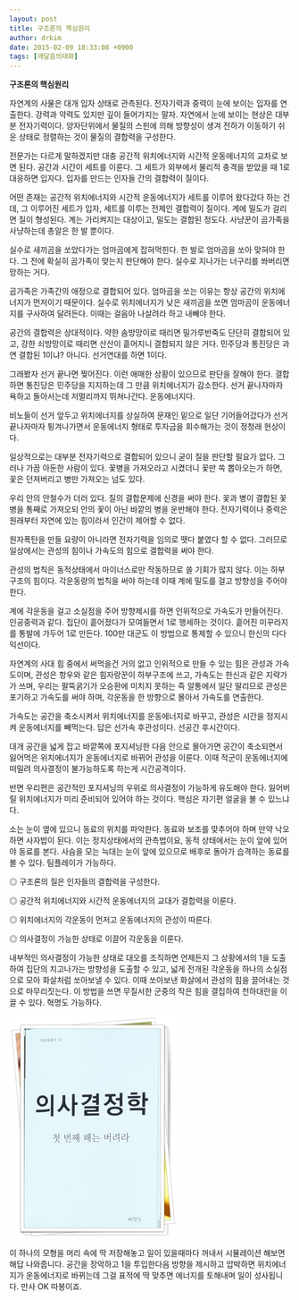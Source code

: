 ```yaml
---
layout: post
title: 구조론의 핵심원리
author: drkim
date: 2015-02-09 18:33:08 +0900
tags: [깨달음의대화]
---
```

**구조론의 핵심원리**

  


자연계의 사물은 대개 입자 상태로 관측된다. 전자기력과 중력이 눈에 보이는 입자를 연출한다. 강력과 약력도 있지만 깊이 들어가지는 말자. 자연에서 눈에 보이는 현상은 대부분 전자기력이다. 양자단위에서 물질의 스핀에 의해 방향성이 생겨 전하가 이동하기 쉬운 상태로 정렬하는 것이 물질의 결합력을 구성한다. 

  


전문가는 다르게 말하겠지만 대충 공간적 위치에너지와 시간적 운동에너지의 교차로 보면 된다. 공간과 시간이 세트를 이룬다. 그 세트가 외부에서 물리적 충격을 받았을 때 1로 대응하면 입자다. 입자를 만드는 인자들 간의 결합력이 질이다. 

  


어떤 존재는 공간적 위치에너지와 시간적 운동에너지가 세트를 이루어 왔다갔다 하는 건데, 그 이루어진 세트가 입자, 세트를 이루는 전제인 결합력이 질이다. 계에 밀도가 걸리면 질이 형성된다. 계는 가리켜지는 대상이고, 밀도는 결합된 정도다. 사냥꾼이 곰가족을 사냥하는데 총알은 한 발 뿐이다. 

  


실수로 새끼곰을 쏘았다가는 엄마곰에게 잡혀먹힌다. 한 발로 엄마곰을 쏘아 맞혀야 한다. 그 전에 확실히 곰가족이 맞는지 판단해야 한다. 실수로 지나가는 너구리를 쏴버리면 망하는 거다. 

  


곰가족은 가족간의 애정으로 결합되어 있다. 엄마곰을 쏘는 이유는 항상 공간의 위치에너지가 먼저이기 때문이다. 실수로 위치에너지가 낮은 새끼곰을 쏘면 엄마곰이 운동에너지를 구사하여 달려든다. 이때는 걸음아 나살려라 하고 내빼야 한다. 

  


공간의 결합력은 상대적이다. 약한 솜방망이로 때리면 밀가루반죽도 단단히 결합되어 있고, 강한 쇠방망이로 때리면 산산이 흩어지니 결합되지 않은 거다. 민주당과 통진당은 과연 결합된 1이냐? 아니다. 선거연대를 하면 1이다. 

  


그래봤자 선거 끝나면 찢어진다. 이런 애매한 상황이 있으므로 판단을 잘해야 한다. 결합하면 통진당은 민주당을 지지하는데 그 만큼 위치에너지가 감소한다. 선거 끝나자마자 욕하고 돌아서는데 저멀리까지 뛰쳐나간다. 운동에너지다. 

  


비노들이 선거 앞두고 위치에너지를 상실하여 문재인 밑으로 일단 기어들어갔다가 선거 끝나자마자 튕겨나가면서 운동에너지 형태로 투자금을 회수해가는 것이 정청래 현상이다. 

  


일상적으로는 대부분 전자기력으로 결합되어 있으니 굳이 질을 판단할 필요가 없다. 그러나 가끔 아둔한 사람이 있다. 꽃병을 가져오라고 시켰더니 꽃만 쏙 뽑아오는가 하면, 꽃은 던져버리고 병만 가져오는 넘도 있다. 

  


우리 안의 안철수가 더러 있다. 질의 결합문제에 신경을 써야 한다. 꽃과 병이 결합된 꽃병을 통째로 가져오되 안의 꽃이 아닌 바깥의 병을 운반해야 한다. 전자기력이나 중력은 원래부터 자연에 있는 힘이라서 인간이 제어할 수 없다. 

  


원자폭탄을 만들 요량이 아니라면 전자기력을 임의로 뗏다 붙였다 할 수 없다. 그러므로 일상에서는 관성의 힘이나 가속도의 힘으로 결합력을 써야 한다. 

  


관성의 법칙은 동적상태에서 마이너스로만 작동하므로 쓸 기회가 많지 않다. 이는 하부구조의 힘이다. 각운동량의 법칙을 써야 하는데 이때 계에 밀도를 걸고 방향성을 주어야 한다. 

  


계에 각운동을 걸고 소실점을 주어 방향제시를 하면 인위적으로 가속도가 만들어진다. 인공중력과 같다. 집단이 흩어졌다가 모여들면서 1로 행세하는 것이다. 흩어진 미꾸라지를 통발에 가두어 1로 만든다. 100만 대군도 이 방법으로 통제할 수 있으니 한신의 다다익선이다. 

  


자연계의 사대 힘 중에서 써먹을건 거의 없고 인위적으로 만들 수 있는 힘은 관성과 가속도이며, 관성은 항우와 같은 힘자랑꾼이 하부구조에 쓰고, 가속도는 한신과 같은 지략가가 쓰며, 우리는 팔뚝굵기가 오승환에 미치지 못하는 즉 알통에서 일단 딸리므로 관성은 포기하고 가속도를 써야 하며, 각운동을 한 방향으로 몰아서 가속도를 연출한다. 

  


가속도는 공간을 축소시켜서 위치에너지를 운동에너지로 바꾸고, 관성은 시간을 정지시켜 운동에너지를 빼먹는다. 답은 선가속 후관성이다. 선공간 후시간이다. 

  


대개 공간을 넓게 잡고 바깥쪽에 포지셔닝한 다음 안으로 몰아가면 공간이 축소되면서 잃어먹은 위치에너지가 운동에너지로 바뀌어 관성을 이룬다. 이때 적군이 운동에너지에 떠밀려 의사결정이 불가능하도록 하는게 시간공격이다. 

  


반면 우리편은 공간적인 포지셔닝의 우위로 의사결정이 가능하게 유도해야 한다. 잃어버릴 위치에너지가 미리 준비되어 있어야 하는 것이다. 핵심은 자기편 얼굴을 볼 수 있느냐다. 

  


소는 눈이 옆에 있으니 동료의 위치를 파악한다. 동료와 보조를 맞추어야 하며 만약 낙오하면 사자밥이 된다. 이는 정지상태에서의 관측법이요, 동적 상태에서는 눈이 앞에 있어야 동료를 본다. 사슴을 모는 늑대는 눈이 앞에 있으므로 배후로 돌아가 습격하는 동료를 볼 수 있다. 팀플레이가 가능하다. 

  


◎ 구조론의 질은 인자들의 결합력을 구성한다.  
      
◎ 공간적 위치에너지와 시간적 운동에너지의 교대가 결합력을 이룬다.  
      
◎ 위치에너지의 각운동이 먼저고 운동에너지의 관성이 따른다.   
      
◎ 의사결정이 가능한 상태로 이끌어 각운동을 이룬다. 

  


내부적인 의사결정이 가능한 상태로 대오를 조직하면 언제든지 그 상황에서의 1을 도출하여 집단의 치고나가는 방향성을 도출할 수 있고, 넓게 전개된 각운동을 하나의 소실점으로 모아 화살처럼 쏘아보낼 수 있다. 이때 쏘아보낸 화살에서 관성의 힘을 끌어내는 것으로 마무리짓는다. 이 방법을 쓰면 무질서한 군중의 작은 힘을 결집하여 천하대란을 이끌 수 있다. 혁명도 가능하다. 

  



![](/files/attach/images/198/818/564/111.JPG)   


  


이 하나의 모형을 머리 속에 딱 저장해놓고 일이 있을때마다 꺼내서 시뮬레이션 해보면 해답 나와줍니다. 공간을 장악하고 1을 투입한다음 방향을 제시하고 압박하면 위치에너지가 운동에너지로 바뀌는데 그걸 표적에 딱 맞추면 에너지를 토해내며 일이 성사됩니다. 만사 OK 따봉이죠.